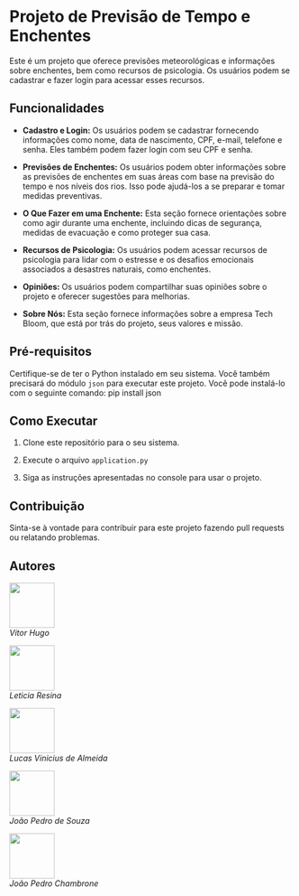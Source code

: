 # Projeto de Previsão de Tempo e Enchentes

Este é um projeto que oferece previsões meteorológicas e informações sobre enchentes, bem como recursos de psicologia. Os usuários podem se cadastrar e fazer login para acessar esses recursos.

## Funcionalidades

- **Cadastro e Login:** Os usuários podem se cadastrar fornecendo informações como nome, data de nascimento, CPF, e-mail, telefone e senha. Eles também podem fazer login com seu CPF e senha.
  
- **Previsões de Enchentes:** Os usuários podem obter informações sobre as previsões de enchentes em suas áreas com base na previsão do tempo e nos níveis dos rios. Isso pode ajudá-los a se preparar e tomar medidas preventivas.
  
- **O Que Fazer em uma Enchente:** Esta seção fornece orientações sobre como agir durante uma enchente, incluindo dicas de segurança, medidas de evacuação e como proteger sua casa.
  
- **Recursos de Psicologia:** Os usuários podem acessar recursos de psicologia para lidar com o estresse e os desafios emocionais associados a desastres naturais, como enchentes.

- **Opiniões:** Os usuários podem compartilhar suas opiniões sobre o projeto e oferecer sugestões para melhorias.

- **Sobre Nós:** Esta seção fornece informações sobre a empresa Tech Bloom, que está por trás do projeto, seus valores e missão.

## Pré-requisitos

Certifique-se de ter o Python instalado em seu sistema. Você também precisará do módulo `json` para executar este projeto. Você pode instalá-lo com o seguinte comando: pip install json

## Como Executar

1. Clone este repositório para o seu sistema.

2. Execute o arquivo `application.py` 

3. Siga as instruções apresentadas no console para usar o projeto.

## Contribuição

Sinta-se à vontade para contribuir para este projeto fazendo pull requests ou relatando problemas.

## Autores

[<img src="https://github.com/Torugo0.png" width="80">](https://github.com/Torugo0)  
*Vitor Hugo*

[<img src="https://github.com/letyresina.png" width="80">](https://github.com/letyresina)  
*Leticia Resina*

[<img src="https://github.com/lvininicius.png" width="80">](https://github.com/lvininicius)  
*Lucas Vinicius de Almeida*

[<img src="https://github.com/JBVJoaoV.png" width="80">](https://github.com/JBVJoaoV)  
*João Pedro de Souza*

[<img src="https://github.com/JoaoChambrone.png" width="80">](https://github.com/JoaoChambrone)  
*João Pedro Chambrone*